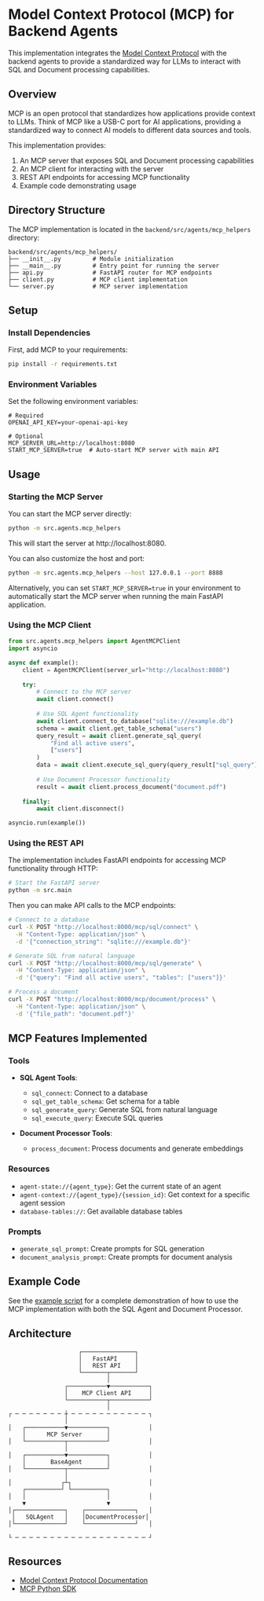 # Model Context Protocol (MCP) for Backend Agents

This implementation integrates the [Model Context Protocol](https://modelcontextprotocol.io/introduction) with the backend agents to provide a standardized way for LLMs to interact with SQL and Document processing capabilities.

## Overview

MCP is an open protocol that standardizes how applications provide context to LLMs. Think of MCP like a USB-C port for AI applications, providing a standardized way to connect AI models to different data sources and tools.

This implementation provides:

1. An MCP server that exposes SQL and Document processing capabilities
2. An MCP client for interacting with the server
3. REST API endpoints for accessing MCP functionality
4. Example code demonstrating usage

## Directory Structure

The MCP implementation is located in the `backend/src/agents/mcp_helpers` directory:

```
backend/src/agents/mcp_helpers/
├── __init__.py         # Module initialization
├── __main__.py         # Entry point for running the server
├── api.py              # FastAPI router for MCP endpoints
├── client.py           # MCP client implementation
└── server.py           # MCP server implementation
```

## Setup

### Install Dependencies

First, add MCP to your requirements:

```bash
pip install -r requirements.txt
```

### Environment Variables

Set the following environment variables:

```
# Required
OPENAI_API_KEY=your-openai-api-key

# Optional
MCP_SERVER_URL=http://localhost:8080
START_MCP_SERVER=true  # Auto-start MCP server with main API
```

## Usage

### Starting the MCP Server

You can start the MCP server directly:

```bash
python -m src.agents.mcp_helpers
```

This will start the server at http://localhost:8080.

You can also customize the host and port:

```bash
python -m src.agents.mcp_helpers --host 127.0.0.1 --port 8888
```

Alternatively, you can set `START_MCP_SERVER=true` in your environment to automatically start the MCP server when running the main FastAPI application.

### Using the MCP Client

```python
from src.agents.mcp_helpers import AgentMCPClient
import asyncio

async def example():
    client = AgentMCPClient(server_url="http://localhost:8080")
    
    try:
        # Connect to the MCP server
        await client.connect()
        
        # Use SQL Agent functionality
        await client.connect_to_database("sqlite:///example.db")
        schema = await client.get_table_schema("users")
        query_result = await client.generate_sql_query(
            "Find all active users", 
            ["users"]
        )
        data = await client.execute_sql_query(query_result["sql_query"])
        
        # Use Document Processor functionality
        result = await client.process_document("document.pdf")
        
    finally:
        await client.disconnect()

asyncio.run(example())
```

### Using the REST API

The implementation includes FastAPI endpoints for accessing MCP functionality through HTTP:

```bash
# Start the FastAPI server
python -m src.main
```

Then you can make API calls to the MCP endpoints:

```bash
# Connect to a database
curl -X POST "http://localhost:8000/mcp/sql/connect" \
  -H "Content-Type: application/json" \
  -d '{"connection_string": "sqlite:///example.db"}'

# Generate SQL from natural language
curl -X POST "http://localhost:8000/mcp/sql/generate" \
  -H "Content-Type: application/json" \
  -d '{"query": "Find all active users", "tables": ["users"]}'

# Process a document
curl -X POST "http://localhost:8000/mcp/document/process" \
  -H "Content-Type: application/json" \
  -d '{"file_path": "document.pdf"}'
```

## MCP Features Implemented

### Tools

- **SQL Agent Tools**:
  - `sql_connect`: Connect to a database
  - `sql_get_table_schema`: Get schema for a table
  - `sql_generate_query`: Generate SQL from natural language
  - `sql_execute_query`: Execute SQL queries

- **Document Processor Tools**:
  - `process_document`: Process documents and generate embeddings

### Resources

- `agent-state://{agent_type}`: Get the current state of an agent
- `agent-context://{agent_type}/{session_id}`: Get context for a specific agent session
- `database-tables://`: Get available database tables

### Prompts

- `generate_sql_prompt`: Create prompts for SQL generation
- `document_analysis_prompt`: Create prompts for document analysis

## Example Code

See the [example script](examples/mcp_example.py) for a complete demonstration of how to use the MCP implementation with both the SQL Agent and Document Processor.

## Architecture

```
                    ┌───────────────┐
                    │   FastAPI     │
                    │   REST API    │
                    └───────┬───────┘
                            │
                ┌───────────▼───────────┐
                │    MCP Client API     │
                └───────────┬───────────┘
                            │
┌ ─ ─ ─ ─ ─ ─ ─ ┼ ─ ─ ─ ─ ─ ─ ─ ─ ─ ─ ─ ┐
                │
│   ┌───────────▼───────────┐           │
    │      MCP Server       │
│   └───────────┬───────────┘           │
                │
│   ┌───────────▼───────────┐           │
    │       BaseAgent       │
│   └───────────┬───────────┘           │
                │
│              ┌┴┐                      │
    ┌──────────┘ └──────────┐
│   │                       │           │
    ▼                       ▼
│┌──────────────┐    ┌──────────────┐   │
 │   SQLAgent   │    │DocumentProcessor│
│└──────────────┘    └──────────────┘   │
                                    
└ ─ ─ ─ ─ ─ ─ ─ ─ ─ ─ ─ ─ ─ ─ ─ ─ ─ ─ ─ ┘
```

## Resources

- [Model Context Protocol Documentation](https://modelcontextprotocol.io/introduction)
- [MCP Python SDK](https://github.com/modelcontextprotocol/python-sdk) 